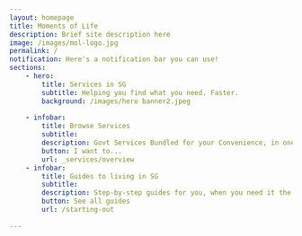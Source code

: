 ```yaml
---
layout: homepage
title: Moments of Life
description: Brief site description here
image: /images/mol-logo.jpg
permalink: /
notification: Here's a notification bar you can use!
sections:
    - hero:
        title: Services in SG
        subtitle: Helping you find what you need. Faster.
        background: /images/hero banner2.jpeg
  
    - infobar:
        title: Browse Services 
        subtitle: 
        description: Govt Services Bundled for your Convenience, in one place
        button: I want to...
        url: _services/overview
    - infobar:
        title: Guides to living in SG
        subtitle:  
        description: Step-by-step guides for you, when you need it the most
        button: See all guides
        url: /starting-out
 
---
```


